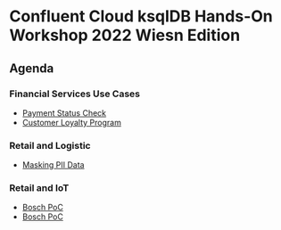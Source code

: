 # Confluent Cloud ksqlDB Hands-On Workshop 2022 Wiesn Edition

## Agenda

### Financial Services Use Cases

- [Payment Status Check](lab_finanzdaten/FinancialServices_Payment_Status_Check.md)
- [Customer Loyalty Program](lab_finanzdaten/FinancialServices_Customer_Loyalty_Program.md)

### Retail and Logistic

- [Masking PII Data](lab_logistik/masking.md)

### Retail and IoT

- [Bosch PoC](lab_iot/)
- [Bosch PoC]()
